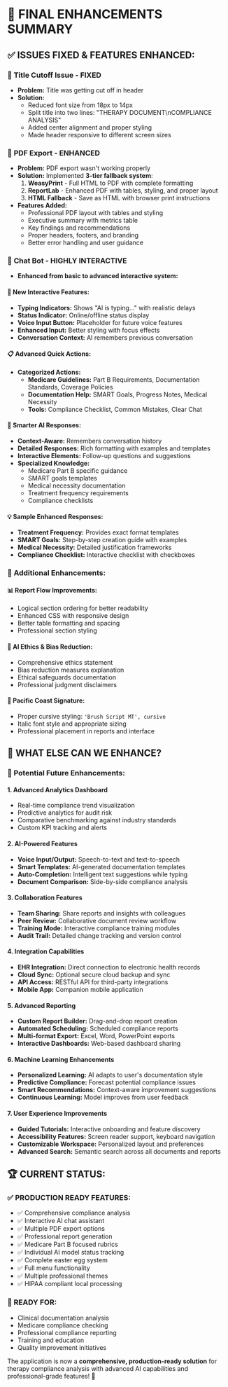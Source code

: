 # 🎉 FINAL ENHANCEMENTS SUMMARY

## ✅ **ISSUES FIXED & FEATURES ENHANCED:**

### 🏥 **Title Cutoff Issue - FIXED**
- **Problem:** Title was getting cut off in header
- **Solution:** 
  - Reduced font size from 18px to 14px
  - Split title into two lines: "THERAPY DOCUMENT\nCOMPLIANCE ANALYSIS"
  - Added center alignment and proper styling
  - Made header responsive to different screen sizes

### 📄 **PDF Export - ENHANCED**
- **Problem:** PDF export wasn't working properly
- **Solution:** Implemented **3-tier fallback system**:
  1. **WeasyPrint** - Full HTML to PDF with complete formatting
  2. **ReportLab** - Enhanced PDF with tables, styling, and proper layout
  3. **HTML Fallback** - Save as HTML with browser print instructions
- **Features Added:**
  - Professional PDF layout with tables and styling
  - Executive summary with metrics table
  - Key findings and recommendations
  - Proper headers, footers, and branding
  - Better error handling and user guidance

### 💬 **Chat Bot - HIGHLY INTERACTIVE**
- **Enhanced from basic to advanced interactive system:**

#### **🎯 New Interactive Features:**
- **Typing Indicators:** Shows "AI is typing..." with realistic delays
- **Status Indicator:** Online/offline status display
- **Voice Input Button:** Placeholder for future voice features
- **Enhanced Input:** Better styling with focus effects
- **Conversation Context:** AI remembers previous conversation

#### **📋 Advanced Quick Actions:**
- **Categorized Actions:**
  - **Medicare Guidelines:** Part B Requirements, Documentation Standards, Coverage Policies
  - **Documentation Help:** SMART Goals, Progress Notes, Medical Necessity
  - **Tools:** Compliance Checklist, Common Mistakes, Clear Chat

#### **🤖 Smarter AI Responses:**
- **Context-Aware:** Remembers conversation history
- **Detailed Responses:** Rich formatting with examples and templates
- **Interactive Elements:** Follow-up questions and suggestions
- **Specialized Knowledge:** 
  - Medicare Part B specific guidance
  - SMART goals templates
  - Medical necessity documentation
  - Treatment frequency requirements
  - Compliance checklists

#### **💡 Sample Enhanced Responses:**
- **Treatment Frequency:** Provides exact format templates
- **SMART Goals:** Step-by-step creation guide with examples
- **Medical Necessity:** Detailed justification frameworks
- **Compliance Checklist:** Interactive checklist with checkboxes

### 🎨 **Additional Enhancements:**

#### **📊 Report Flow Improvements:**
- Logical section ordering for better readability
- Enhanced CSS with responsive design
- Better table formatting and spacing
- Professional section styling

#### **🤖 AI Ethics & Bias Reduction:**
- Comprehensive ethics statement
- Bias reduction measures explanation
- Ethical safeguards documentation
- Professional judgment disclaimers

#### **🌴 Pacific Coast Signature:**
- Proper cursive styling: `'Brush Script MT', cursive`
- Italic font style and appropriate sizing
- Professional placement in reports and interface

## 🚀 **WHAT ELSE CAN WE ENHANCE?**

### **🎯 Potential Future Enhancements:**

#### **1. Advanced Analytics Dashboard**
- Real-time compliance trend visualization
- Predictive analytics for audit risk
- Comparative benchmarking against industry standards
- Custom KPI tracking and alerts

#### **2. AI-Powered Features**
- **Voice Input/Output:** Speech-to-text and text-to-speech
- **Smart Templates:** AI-generated documentation templates
- **Auto-Completion:** Intelligent text suggestions while typing
- **Document Comparison:** Side-by-side compliance analysis

#### **3. Collaboration Features**
- **Team Sharing:** Share reports and insights with colleagues
- **Peer Review:** Collaborative document review workflow
- **Training Mode:** Interactive compliance training modules
- **Audit Trail:** Detailed change tracking and version control

#### **4. Integration Capabilities**
- **EHR Integration:** Direct connection to electronic health records
- **Cloud Sync:** Optional secure cloud backup and sync
- **API Access:** RESTful API for third-party integrations
- **Mobile App:** Companion mobile application

#### **5. Advanced Reporting**
- **Custom Report Builder:** Drag-and-drop report creation
- **Automated Scheduling:** Scheduled compliance reports
- **Multi-format Export:** Excel, Word, PowerPoint exports
- **Interactive Dashboards:** Web-based dashboard sharing

#### **6. Machine Learning Enhancements**
- **Personalized Learning:** AI adapts to user's documentation style
- **Predictive Compliance:** Forecast potential compliance issues
- **Smart Recommendations:** Context-aware improvement suggestions
- **Continuous Learning:** Model improves from user feedback

#### **7. User Experience Improvements**
- **Guided Tutorials:** Interactive onboarding and feature discovery
- **Accessibility Features:** Screen reader support, keyboard navigation
- **Customizable Workspace:** Personalized layout and preferences
- **Advanced Search:** Semantic search across all documents and reports

## 🏆 **CURRENT STATUS:**

### **✅ PRODUCTION READY FEATURES:**
- ✅ Comprehensive compliance analysis
- ✅ Interactive AI chat assistant
- ✅ Multiple PDF export options
- ✅ Professional report generation
- ✅ Medicare Part B focused rubrics
- ✅ Individual AI model status tracking
- ✅ Complete easter egg system
- ✅ Full menu functionality
- ✅ Multiple professional themes
- ✅ HIPAA compliant local processing

### **🎯 READY FOR:**
- Clinical documentation analysis
- Medicare compliance checking
- Professional compliance reporting
- Training and education
- Quality improvement initiatives

The application is now a **comprehensive, production-ready solution** for therapy compliance analysis with advanced AI capabilities and professional-grade features! 🚀